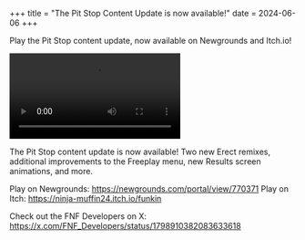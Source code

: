 +++
title = "The Pit Stop Content Update is now available!"
date = 2024-06-06
+++

Play the Pit Stop content update, now available on Newgrounds and Itch.io! 

<!-- more -->

![VIDEO](/video/2024-06-06/update-teaser-pitstop1.mp4)

The Pit Stop content update is now available! Two new Erect remixes, additional improvements to the Freeplay menu, new Results screen animations, and more.

Play on Newgrounds: https://newgrounds.com/portal/view/770371
Play on Itch: https://ninja-muffin24.itch.io/funkin

Check out the FNF Developers on X: https://x.com/FNF_Developers/status/1798910382083633618
